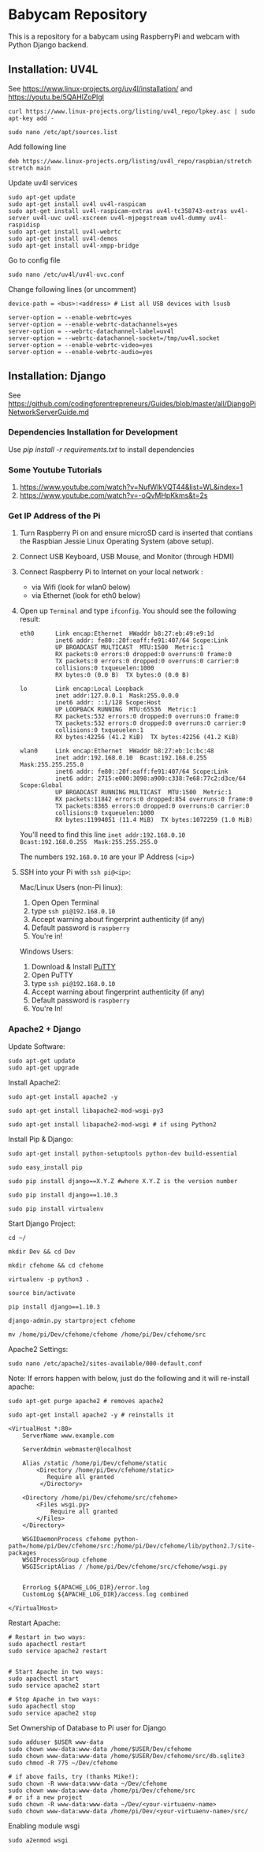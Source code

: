 # Babycam Repository
This is a repository for a babycam using RaspberryPi and webcam with Python Django backend.

## Installation: UV4L
See https://www.linux-projects.org/uv4l/installation/
and https://youtu.be/5QAHlZoPlgI

```
curl https://www.linux-projects.org/listing/uv4l_repo/lpkey.asc | sudo apt-key add -

sudo nano /etc/apt/sources.list
```

Add following line
```
deb https://www.linux-projects.org/listing/uv4l_repo/raspbian/stretch stretch main
```

Update uv4l services
```
sudo apt-get update
sudo apt-get install uv4l uv4l-raspicam
sudo apt-get install uv4l-raspicam-extras uv4l-tc358743-extras uv4l-server uv4l-uvc uv4l-xscreen uv4l-mjpegstream uv4l-dummy uv4l-raspidisp
sudo apt-get install uv4l-webrtc
sudo apt-get install uv4l-demos
sudo apt-get install uv4l-xmpp-bridge
```

Go to config file
```
sudo nano /etc/uv4l/uv4l-uvc.conf
```

Change following lines (or uncomment)
```
device-path = <bus>:<address> # List all USB devices with lsusb

server-option = --enable-webrtc=yes
server-option = --enable-webrtc-datachannels=yes
server-option = --webrtc-datachannel-label=uv4l
server-option = --webrtc-datachannel-socket=/tmp/uv4l.socket
server-option = --enable-webrtc-video=yes
server-option = --enable-webrtc-audio=yes
```

## Installation: Django
See https://github.com/codingforentrepreneurs/Guides/blob/master/all/DjangoPiNetworkServerGuide.md

### Dependencies Installation for Development
Use *pip install -r requirements.txt* to install dependencies

### Some Youtube Tutorials
1. https://www.youtube.com/watch?v=NufWIkVQT44&list=WL&index=1
2. https://www.youtube.com/watch?v=-oQvMHpKkms&t=2s


### Get IP Address of the Pi

1. Turn Raspberry Pi on and ensure microSD card is inserted that contians the Raspbian Jessie Linux Operating System (above setup).

2. Connect USB Keyboard, USB Mouse, and Monitor (through HDMI)

3. Connect Raspberry Pi to Internet on your local network :
    - via Wifi (look for wlan0 below)
    - via Ethernet (look for eth0 below)

4. Open up `Terminal` and type `ifconfig`. You should see the following result:

    ```
    eth0      Link encap:Ethernet  HWaddr b8:27:eb:49:e9:1d  
              inet6 addr: fe80::20f:eaff:fe91:407/64 Scope:Link
              UP BROADCAST MULTICAST  MTU:1500  Metric:1
              RX packets:0 errors:0 dropped:0 overruns:0 frame:0
              TX packets:0 errors:0 dropped:0 overruns:0 carrier:0
              collisions:0 txqueuelen:1000 
              RX bytes:0 (0.0 B)  TX bytes:0 (0.0 B)

    lo        Link encap:Local Loopback  
              inet addr:127.0.0.1  Mask:255.0.0.0
              inet6 addr: ::1/128 Scope:Host
              UP LOOPBACK RUNNING  MTU:65536  Metric:1
              RX packets:532 errors:0 dropped:0 overruns:0 frame:0
              TX packets:532 errors:0 dropped:0 overruns:0 carrier:0
              collisions:0 txqueuelen:1 
              RX bytes:42256 (41.2 KiB)  TX bytes:42256 (41.2 KiB)

    wlan0     Link encap:Ethernet  HWaddr b8:27:eb:1c:bc:48  
              inet addr:192.168.0.10  Bcast:192.168.0.255  Mask:255.255.255.0
              inet6 addr: fe80::20f:eaff:fe91:407/64 Scope:Link
              inet6 addr: 2715:e000:3098:a900:c338:7e68:77c2:d3ce/64 Scope:Global
              UP BROADCAST RUNNING MULTICAST  MTU:1500  Metric:1
              RX packets:11842 errors:0 dropped:854 overruns:0 frame:0
              TX packets:8365 errors:0 dropped:0 overruns:0 carrier:0
              collisions:0 txqueuelen:1000 
              RX bytes:11994051 (11.4 MiB)  TX bytes:1072259 (1.0 MiB)

    ```
    You'll need to find this line `inet addr:192.168.0.10  Bcast:192.168.0.255  Mask:255.255.255.0`

    The numbers `192.168.0.10` are your IP Address (`<ip>`)

5. SSH into your Pi with `ssh pi@<ip>`:

    Mac/Linux Users (non-Pi linux):
    
    1. Open Open Terminal
    2. type `ssh pi@192.168.0.10`
    3. Accept warning about fingerprint authenticity (if any)
    4. Default password is `raspberry`
    5. You're in!
    
    
    Windows Users:
    
    1. Download & Install [PuTTY](http://www.putty.org/)
    2. Open PuTTY
    3. type `ssh pi@192.168.0.10` 
    4. Accept warning about fingerprint authenticity (if any)
    5. Default password is `raspberry`
    6. You're In!



### Apache2 + Django


Update Software:

```
sudo apt-get update
sudo apt-get upgrade
```

Install Apache2:

```
sudo apt-get install apache2 -y

sudo apt-get install libapache2-mod-wsgi-py3

sudo apt-get install libapache2-mod-wsgi # if using Python2
```

Install Pip & Django:

```
sudo apt-get install python-setuptools python-dev build-essential

sudo easy_install pip 

sudo pip install django==X.Y.Z #where X.Y.Z is the version number

sudo pip install django==1.10.3

sudo pip install virtualenv 

```

Start Django Project:
```
cd ~/

mkdir Dev && cd Dev

mkdir cfehome && cd cfehome

virtualenv -p python3 .

source bin/activate

pip install django==1.10.3

django-admin.py startproject cfehome

mv /home/pi/Dev/cfehome/cfehome /home/pi/Dev/cfehome/src
```

Apache2 Settings:

```
sudo nano /etc/apache2/sites-available/000-default.conf
```
Note: If errors happen with below, just do the following and it will re-install apache:

```
sudo apt-get purge apache2 # removes apache2

sudo apt-get install apache2 -y # reinstalls it

```

```     
<VirtualHost *:80>
    ServerName www.example.com

    ServerAdmin webmaster@localhost

    Alias /static /home/pi/Dev/cfehome/static
        <Directory /home/pi/Dev/cfehome/static>
           Require all granted
         </Directory>

    <Directory /home/pi/Dev/cfehome/src/cfehome>
        <Files wsgi.py>
            Require all granted
        </Files>
    </Directory>

    WSGIDaemonProcess cfehome python-path=/home/pi/Dev/cfehome/src:/home/pi/Dev/cfehome/lib/python2.7/site-packages
    WSGIProcessGroup cfehome
    WSGIScriptAlias / /home/pi/Dev/cfehome/src/cfehome/wsgi.py


    ErrorLog ${APACHE_LOG_DIR}/error.log
    CustomLog ${APACHE_LOG_DIR}/access.log combined

</VirtualHost>

```

Restart Apache:

```
# Restart in two ways:
sudo apachectl restart
sudo service apache2 restart


# Start Apache in two ways:
sudo apachectl start
sudo service apache2 start

# Stop Apache in two ways:
sudo apachectl stop
sudo service apache2 stop
```

Set Ownership of Database to Pi user for Django
```
sudo adduser $USER www-data
sudo chown www-data:www-data /home/$USER/Dev/cfehome    
sudo chown www-data:www-data /home/$USER/Dev/cfehome/src/db.sqlite3
sudo chmod -R 775 ~/Dev/cfehome

# if above fails, try (thanks Mike!):
sudo chown -R www-data:www-data ~/Dev/cfehome
sudo chown www-data:www-data /home/pi/Dev/cfehome/src
# or if a new project
sudo chown -R www-data:www-data ~/Dev/<your-virtuaenv-name>
sudo chown www-data:www-data /home/pi/Dev/<your-virtuaenv-name>/src/
```

Enabling module wsgi
```
sudo a2enmod wsgi
```